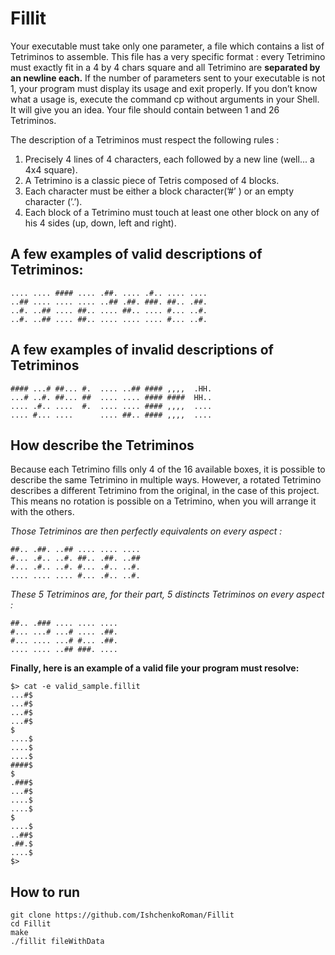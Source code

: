 # Fillit

Your executable must take only one parameter, a file which contains a list of Tetriminos
to assemble. This file has a very specific format : every Tetrimino must exactly fit in a
4 by 4 chars square and all Tetrimino are **separated by an newline each.**
If the number of parameters sent to your executable is not 1, your program must display
its usage and exit properly. If you don’t know what a usage is, execute the command
cp without arguments in your Shell. It will give you an idea. Your file should contain
between 1 and 26 Tetriminos.

The description of a Tetriminos must respect the following rules :
  1. Precisely 4 lines of 4 characters, each followed by a new line (well... a 4x4 square).
  2. A Tetrimino is a classic piece of Tetris composed of 4 blocks.
  3. Each character must be either a block character(’#’ ) or an empty character (’.’).
  4. Each block of a Tetrimino must touch at least one other block on any of his 4 sides (up, down, left and right).

## A few examples of valid descriptions of Tetriminos:
```
.... .... #### .... .##. .... .#.. .... ....
..## .... .... .... ..## .##. ###. ##.. .##.
..#. ..## .... ##.. .... ##.. .... #... ..#.
..#. ..## .... ##.. .... .... .... #... ..#.
```
## A few examples of invalid descriptions of Tetriminos
```
#### ...# ##... #.  .... ..## #### ,,,,  .HH.
...# ..#. ##... ##  .... .... #### ####  HH..
.... .#.. ....  #.  .... .... #### ,,,,  ....
.... #... ....      .... ##.. #### ,,,,  ....
```
## How describe the Tetriminos
  Because each Tetrimino fills only 4 of the 16 available boxes, it is possible to describe
the same Tetrimino in multiple ways. However, a rotated Tetrimino describes a different
Tetrimino from the original, in the case of this project. This means no rotation is possible
on a Tetrimino, when you will arrange it with the others.

*Those Tetriminos are then perfectly equivalents on every aspect :*
```
##.. .##. ..## .... .... ....
#... .#.. ..#. ##.. .##. ..##
#... .#.. ..#. #... .#.. ..#.
.... .... .... #... .#.. ..#.
```

*These 5 Tetriminos are, for their part, 5 distincts Tetriminos on every aspect :*
```
##.. .### .... .... ....
#... ...# ...# .... .##.
#... .... ...# #... .##.
.... .... ..## ###. ....
```

**Finally, here is an example of a valid file your program must resolve:**
```
$> cat -e valid_sample.fillit
...#$
...#$
...#$
...#$
$
....$
....$
....$
####$
$
.###$
...#$
....$
....$
$
....$
..##$
.##.$
....$
$>
```
## How to run

```
git clone https://github.com/IshchenkoRoman/Fillit
cd Fillit
make
./fillit fileWithData
```
